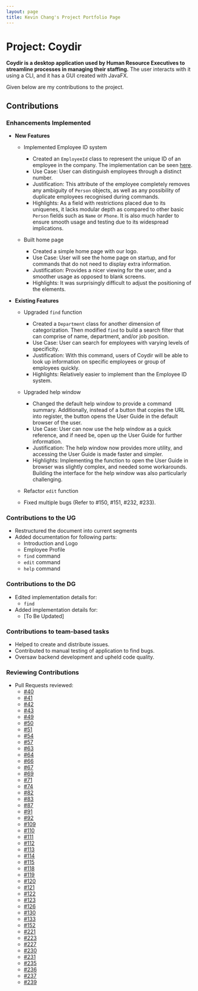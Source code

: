 ```yaml
---
layout: page
title: Kevin Chang's Project Portfolio Page
---
```


# Project: Coydir

**Coydir is a desktop application used by Human Resource Executives to streamline processes in managing their staffing.** The user interacts with it using a CLI, and it has a GUI created with JavaFX.

Given below are my contributions to the project.

## Contributions

### Enhancements Implemented

- **New Features**

  - Implemented Employee ID system

    - Created an `EmployeeId` class to represent the unique ID of an employee in the company. The implementation can be seen [here](https://github.com/AY2223S1-CS2103T-T15-1/tp/blob/master/src/main/java/coydir/model/person/EmployeeId.java).
    - Use Case: User can distinguish employees through a distinct number.
    - Justification: This attribute of the employee completely removes any ambiguity of `Person` objects, as well as any possibility of duplicate employees recognised during commands.
    - Highlights: As a field with restrictions placed due to its uniquenes, it lacks modular depth as compared to other basic `Person` fields such as `Name` or `Phone`. It is also much harder to ensure smooth usage and testing due to its widespread implications.

  - Built home page
    - Created a simple home page with our logo.
    - Use Case: User will see the home page on startup, and for commands that do not need to display extra information.
    - Justification: Provides a nicer viewing for the user, and a smoother usage as opposed to blank screens.
    - Highlights: It was surprisingly difficult to adjust the positioning of the elements.

- **Existing Features**

  - Upgraded `find` function

    - Created a `Department` class for another dimension of categorization. Then modified `find` to build a search filter that can comprise of name, department, and/or job position.
    - Use Case: User can search for employees with varying levels of specificity.
    - Justification: With this command, users of Coydir will be able to look up information on specific employees or group of employees quickly.
    - Highlights: Relatively easier to implement than the Employee ID system.

  - Upgraded help window

    - Changed the default help window to provide a command summary. Additionally, instead of a button that copies the URL into register, the button opens the User Guide in the default browser of the user.
    - Use Case: User can now use the help window as a quick reference, and if need be, open up the User Guide for further information.
    - Justification: The help window now provides more utility, and accessing the User Guide is made faster and simpler.
    - Highlights: Implementing the function to open the User Guide in browser was slightly complex, and needed some workarounds. Building the interface for the help window was also particularly challenging.

  - Refactor `edit` function

  - Fixed multiple bugs (Refer to #150, #151, #232, #233).

### Contributions to the UG

- Restructured the document into current segments
- Added documentation for following parts:
  - Introduction and Logo
  - Employee Profile
  - `find` command
  - `edit` command
  - `help` command

### Contributions to the DG

- Edited implementation details for:
  - `find`
- Added implementation details for:
  - [To Be Updated]

### Contributions to team-based tasks

- Helped to create and distribute issues.
- Contributed to manual testing of application to find bugs.
- Oversaw backend development and upheld code quality.

### Reviewing Contributions

- Pull Requests reviewed:
  - [#40](https://github.com/AY2223S1-CS2103T-T15-1/tp/pull/40)
  - [#41](https://github.com/AY2223S1-CS2103T-T15-1/tp/pull/41)
  - [#42](https://github.com/AY2223S1-CS2103T-T15-1/tp/pull/42)
  - [#43](https://github.com/AY2223S1-CS2103T-T15-1/tp/pull/43)
  - [#49](https://github.com/AY2223S1-CS2103T-T15-1/tp/pull/49)
  - [#50](https://github.com/AY2223S1-CS2103T-T15-1/tp/pull/50)
  - [#51](https://github.com/AY2223S1-CS2103T-T15-1/tp/pull/51)
  - [#54](https://github.com/AY2223S1-CS2103T-T15-1/tp/pull/54)
  - [#57](https://github.com/AY2223S1-CS2103T-T15-1/tp/pull/57)
  - [#63](https://github.com/AY2223S1-CS2103T-T15-1/tp/pull/63)
  - [#64](https://github.com/AY2223S1-CS2103T-T15-1/tp/pull/64)
  - [#66](https://github.com/AY2223S1-CS2103T-T15-1/tp/pull/66)
  - [#67](https://github.com/AY2223S1-CS2103T-T15-1/tp/pull/67)
  - [#69](https://github.com/AY2223S1-CS2103T-T15-1/tp/pull/69)
  - [#71](https://github.com/AY2223S1-CS2103T-T15-1/tp/pull/71)
  - [#74](https://github.com/AY2223S1-CS2103T-T15-1/tp/pull/74)
  - [#82](https://github.com/AY2223S1-CS2103T-T15-1/tp/pull/82)
  - [#83](https://github.com/AY2223S1-CS2103T-T15-1/tp/pull/83)
  - [#87](https://github.com/AY2223S1-CS2103T-T15-1/tp/pull/87)
  - [#91](https://github.com/AY2223S1-CS2103T-T15-1/tp/pull/91)
  - [#92](https://github.com/AY2223S1-CS2103T-T15-1/tp/pull/92)
  - [#109](https://github.com/AY2223S1-CS2103T-T15-1/tp/pull/109)
  - [#110](https://github.com/AY2223S1-CS2103T-T15-1/tp/pull/110)
  - [#111](https://github.com/AY2223S1-CS2103T-T15-1/tp/pull/111)
  - [#112](https://github.com/AY2223S1-CS2103T-T15-1/tp/pull/112)
  - [#113](https://github.com/AY2223S1-CS2103T-T15-1/tp/pull/113)
  - [#114](https://github.com/AY2223S1-CS2103T-T15-1/tp/pull/114)
  - [#115](https://github.com/AY2223S1-CS2103T-T15-1/tp/pull/115)
  - [#118](https://github.com/AY2223S1-CS2103T-T15-1/tp/pull/118)
  - [#119](https://github.com/AY2223S1-CS2103T-T15-1/tp/pull/119)
  - [#120](https://github.com/AY2223S1-CS2103T-T15-1/tp/pull/120)
  - [#121](https://github.com/AY2223S1-CS2103T-T15-1/tp/pull/121)
  - [#122](https://github.com/AY2223S1-CS2103T-T15-1/tp/pull/122)
  - [#123](https://github.com/AY2223S1-CS2103T-T15-1/tp/pull/123)
  - [#126](https://github.com/AY2223S1-CS2103T-T15-1/tp/pull/126)
  - [#130](https://github.com/AY2223S1-CS2103T-T15-1/tp/pull/130)
  - [#133](https://github.com/AY2223S1-CS2103T-T15-1/tp/pull/133)
  - [#152](https://github.com/AY2223S1-CS2103T-T15-1/tp/pull/152)
  - [#221](https://github.com/AY2223S1-CS2103T-T15-1/tp/pull/221)
  - [#223](https://github.com/AY2223S1-CS2103T-T15-1/tp/pull/223)
  - [#227](https://github.com/AY2223S1-CS2103T-T15-1/tp/pull/227)
  - [#230](https://github.com/AY2223S1-CS2103T-T15-1/tp/pull/230)
  - [#231](https://github.com/AY2223S1-CS2103T-T15-1/tp/pull/231)
  - [#235](https://github.com/AY2223S1-CS2103T-T15-1/tp/pull/235)
  - [#236](https://github.com/AY2223S1-CS2103T-T15-1/tp/pull/236)
  - [#237](https://github.com/AY2223S1-CS2103T-T15-1/tp/pull/237)
  - [#239](https://github.com/AY2223S1-CS2103T-T15-1/tp/pull/239)
